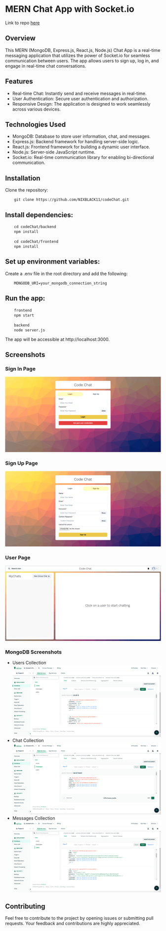 # MERN Chat App with Socket.io
Link to repo [here](https://github.com/NIXBLACK11/chatApp)
## Overview
This MERN (MongoDB, Express.js, React.js, Node.js) Chat App is a real-time messaging application that utilizes the power of Socket.io for seamless communication between users. The app allows users to sign up, log in, and engage in real-time chat conversations.

## Features
- Real-time Chat: Instantly send and receive messages in real-time.
- User Authentication: Secure user authentication and authorization.
- Responsive Design: The application is designed to work seamlessly across various devices.

## Technologies Used
- MongoDB: Database to store user information, chat, and messages.
- Express.js: Backend framework for handling server-side logic.
- React.js: Frontend framework for building a dynamic user interface.
- Node.js: Server-side JavaScript runtime.
- Socket.io: Real-time communication library for enabling bi-directional communication.

## Installation
Clone the repository:

        git clone https://github.com/NIXBLACK11/codeChat.git

## Install dependencies:

        cd codeChat/backend
        npm install

        cd codeChat/frontend
        npm install

## Set up environment variables:

Create a .env file in the root directory and add the following:

        MONGODB_URI=your_mongodb_connection_string

## Run the app:

        frontend
        npm start

        backend
        node server.js

The app will be accessible at http://localhost:3000.

## Screenshots

### Sign In Page
![Alt text](image.png)
### Sign Up Page
![Alt text](image-1.png)
### User Page
![Alt text](image-2.png)
### MongoDB Screenshots
- Users Collection
![Alt text](image-3.png)
- Chat Collection
![Alt text](image-4.png)
- Messages Collection
![Alt text](image-5.png)
## Contributing

Feel free to contribute to the project by opening issues or submitting pull requests. Your feedback and contributions are highly appreciated.










